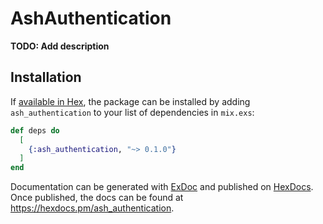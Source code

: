 # AshAuthentication

**TODO: Add description**

## Installation

If [available in Hex](https://hex.pm/docs/publish), the package can be installed
by adding `ash_authentication` to your list of dependencies in `mix.exs`:

```elixir
def deps do
  [
    {:ash_authentication, "~> 0.1.0"}
  ]
end
```

Documentation can be generated with [ExDoc](https://github.com/elixir-lang/ex_doc)
and published on [HexDocs](https://hexdocs.pm). Once published, the docs can
be found at <https://hexdocs.pm/ash_authentication>.

